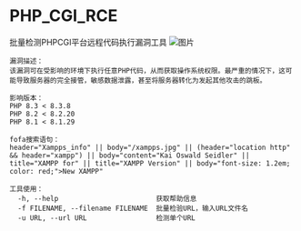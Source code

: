 # PHP_CGI_RCE
批量检测PHPCGI平台远程代码执行漏洞工具
![图片](https://github.com/user-attachments/assets/4b8c9bc5-c199-4cd5-b813-e8cd5ee255a5)

```shell
漏洞描述：
该漏洞可在受影响的环境下执行任意PHP代码，从而获取操作系统权限。最严重的情况下，这可能导致服务器的完全接管，敏感数据泄露，甚至将服务器转化为发起其他攻击的跳板。

影响版本：
PHP 8.3 < 8.3.8
PHP 8.2 < 8.2.20
PHP 8.1 < 8.1.29

fofa搜索语句：
header="Xampps_info" || body="/xampps.jpg" || (header="location http" && header="xampp") || body="content="Kai Oswald Seidler" || title="XAMPP for" || title="XAMPP Version" || body="font-size: 1.2em; color: red;">New XAMPP"

工具使用：
  -h, --help                        获取帮助信息
  -f FILENAME, --filename FILENAME  批量检验URL，输入URL文件名
  -u URL, --url URL                 检测单个URL
```
